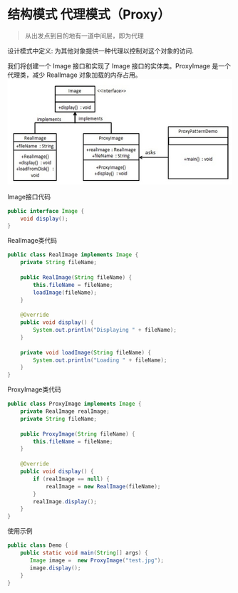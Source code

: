# 结构模式 代理模式（Proxy）

>从出发点到目的地有一道中间层，即为代理
>
设计模式中定义: 为其他对象提供一种代理以控制对这个对象的访问.

我们将创建一个 Image 接口和实现了 Image 接口的实体类。ProxyImage 是一个代理类，减少 RealImage 对象加载的内存占用。
![](../../resources/proxy.jpg)

Image接口代码

```java
public interface Image {
    void display();
}
```
RealImage类代码

```java
public class RealImage implements Image {
    private String fileName;

    public RealImage(String fileName) {
        this.fileName = fileName;
        loadImage(fileName);
    }

    @Override
    public void display() {
        System.out.println("Displaying " + fileName);
    }

    private void loadImage(String fileName) {
        System.out.println("Loading " + fileName);
    }
}

```
ProxyImage类代码

```java
public class ProxyImage implements Image {
    private RealImage realImage;
    private String fileName;

    public ProxyImage(String fileName) {
        this.fileName = fileName;
    }

    @Override
    public void display() {
        if (realImage == null) {
            realImage = new RealImage(fileName);
        }
        realImage.display();
    }
}

```
使用示例

```java
public class Demo {
    public static void main(String[] args) {
       Image image =  new ProxyImage("test.jpg");
       image.display();
    }
}
```
